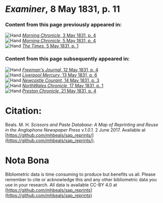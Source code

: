 # *Examiner*, 8 May 1831, p. 11  
  
### Content from this page previously appeared in:  
![Hand](http://scissorsandpaste.net/wp-content/uploads/2017/06/smallhandpointer.png) [*Morning Chronicle*, 3 May 1831, p. 4](https://mhbeals.github.io/sap_html/Morning-Chronicle/Morning-Chronicle-3-May-1831-p-4)  
![Hand](http://scissorsandpaste.net/wp-content/uploads/2017/06/smallhandpointer.png) [*Morning Chronicle*, 5 May 1831, p. 4](https://mhbeals.github.io/sap_html/Morning-Chronicle/Morning-Chronicle-5-May-1831-p-4)  
![Hand](http://scissorsandpaste.net/wp-content/uploads/2017/06/smallhandpointer.png) [*The Times*, 5 May 1831, p. 1](https://mhbeals.github.io/sap_html/The-Times/The-Times-5-May-1831-p-1)  
  
### Content from this page subsequently appeared in:  
![Hand](http://scissorsandpaste.net/wp-content/uploads/2017/06/smallhandpointer.png) [*Freeman's Journal*, 12 May 1831, p. 4](https://mhbeals.github.io/sap_html/Freeman's-Journal/Freeman's-Journal-12-May-1831-p-4)  
![Hand](http://scissorsandpaste.net/wp-content/uploads/2017/06/smallhandpointer.png) [*Liverpool Mercury*, 13 May 1831, p. 6](https://mhbeals.github.io/sap_html/Liverpool-Mercury/Liverpool-Mercury-13-May-1831-p-6)  
![Hand](http://scissorsandpaste.net/wp-content/uploads/2017/06/smallhandpointer.png) [*Newcastle Courant*, 14 May 1831, p. 3](https://mhbeals.github.io/sap_html/Newcastle-Courant/Newcastle-Courant-14-May-1831-p-3)  
![Hand](http://scissorsandpaste.net/wp-content/uploads/2017/06/smallhandpointer.png) [*NorthWales Chronicle*, 17 May 1831, p. 1](https://mhbeals.github.io/sap_html/NorthWales-Chronicle/NorthWales-Chronicle-17-May-1831-p-1)  
![Hand](http://scissorsandpaste.net/wp-content/uploads/2017/06/smallhandpointer.png) [*Preston Chronicle*, 21 May 1831, p. 4](https://mhbeals.github.io/sap_html/Preston-Chronicle/Preston-Chronicle-21-May-1831-p-4)  


# Citation: 

Beals. M. H. *Scissors and Paste Database: A Map of Reprinting and Reuse in the Anglophone Newspaper Press v.1.0.1.* 2 June 2017. Available at [https://github.com/mhbeals/sap_reprints/](https://github.com/mhbeals/sap_reprints/). 

# Nota Bona

Bibliometric data is time consuming to produce but benefits us all. Please remember to cite or acknowledge this and any other bibliometric data you use in your research. All data is available CC-BY 4.0 at [https://github.com/mhbeals/sap_reprints](https://github.com/mhbeals/sap_reprints)